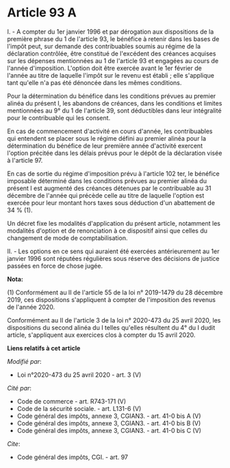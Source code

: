 # Article 93 A

I. - A compter du 1er janvier 1996 et par dérogation aux dispositions de la première phrase du 1 de l'article 93, le bénéfice
à retenir dans les bases de l'impôt peut, sur demande des contribuables soumis au régime de la déclaration contrôlée, être
constitué de l'excédent des créances acquises sur les dépenses mentionnées au 1 de l'article 93 et engagées au cours de
l'année d'imposition. L'option doit être exercée avant le 1er février de l'année au titre de laquelle l'impôt sur le revenu
est établi ; elle s'applique tant qu'elle n'a pas été dénoncée dans les mêmes conditions.

Pour la détermination du bénéfice dans les conditions prévues au premier alinéa du présent I, les abandons de créances, dans
les conditions et limites mentionnées au 9° du 1 de l'article 39, sont déductibles dans leur intégralité pour le contribuable
qui les consent.

En cas de commencement d'activité en cours d'année, les contribuables qui entendent se placer sous le régime défini au
premier alinéa pour la détermination du bénéfice de leur première année d'activité exercent l'option précitée dans les délais
prévus pour le dépôt de la déclaration visée à l'article 97.

En cas de sortie du régime d'imposition prévu à l'article 102 ter, le bénéfice imposable déterminé dans les conditions
prévues au premier alinéa du présent I est augmenté des créances détenues par le contribuable au 31 décembre de l'année qui
précède celle au titre de laquelle l'option est exercée pour leur montant hors taxes sous déduction d'un abattement de 34 %
(1).

Un décret fixe les modalités d'application du présent article, notamment les modalités d'option et de renonciation à ce
dispositif ainsi que celles du changement de mode de comptabilisation.

II. - Les options en ce sens qui auraient été exercées antérieurement au 1er janvier 1996 sont réputées régulières sous
réserve des décisions de justice passées en force de chose jugée.

**Nota:**

(1) Conformément au II de l'article 55 de la loi n° 2019-1479 du 28 décembre 2019, ces dispositions s'appliquent à compter de
l'imposition des revenus de l'année 2020.

Conformément au II de l'article 3 de la loi n° 2020-473 du 25 avril 2020, les dispositions du second alinéa du I telles
qu'elles résultent du 4° du I dudit article, s'appliquent aux exercices clos à compter du 15 avril 2020.

**Liens relatifs à cet article**

_Modifié par_:

  - Loi n°2020-473 du 25 avril 2020 - art. 3 (V)

_Cité par_:

  - Code de commerce - art. R743-171 (V)
  - Code de la sécurité sociale. - art. L131-6 (V)
  - Code général des impôts, annexe 3, CGIAN3. - art. 41-0 bis A (V)
  - Code général des impôts, annexe 3, CGIAN3. - art. 41-0 bis B (V)
  - Code général des impôts, annexe 3, CGIAN3. - art. 41-0 bis C (V)

_Cite_:

  - Code général des impôts, CGI. - art. 97

